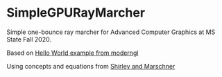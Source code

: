 # SimpleGPURayMarcher
Simple one-bounce ray marcher for Advanced Computer Graphics at MS State Fall 2020. 

Based on [Hello World example from moderngl](https://github.com/moderngl/moderngl/tree/master/examples)

Using concepts and equations from [Shirley and Marschner](https://www.amazon.com/Fundamentals-Computer-Graphics-Peter-Shirley/dp/1568814690)

